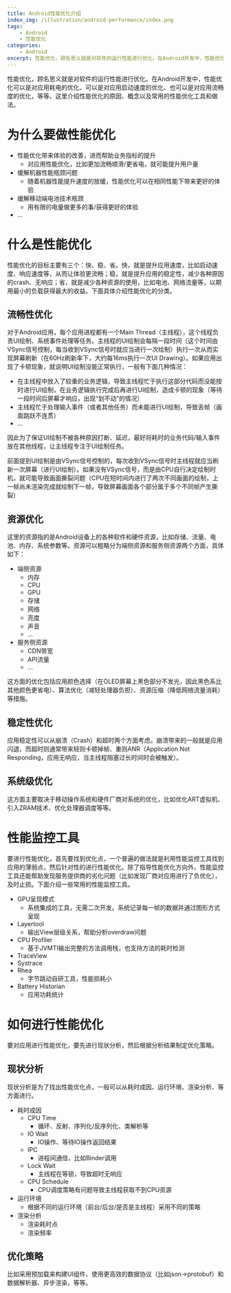 ```yaml
---
title: Android性能优化介绍
index_img: /illustration/android-performance/index.png
tags:
    - Android
    - 性能优化
categories: 
    - Android
excerpt: 性能优化，顾名思义就是对软件的运行性能进行优化。在Android开发中，性能优化可以是对应用耗电的优化、可以是对应用启动速度的优化、也可以是对应用流畅度的优化，等等。这里介绍性能优化的原因、概念以及常用的性能优化工具和做法。
---
```


性能优化，顾名思义就是对软件的运行性能进行优化。在Android开发中，性能优化可以是对应用耗电的优化、可以是对应用启动速度的优化、也可以是对应用流畅度的优化，等等。这里介绍性能优化的原因、概念以及常用的性能优化工具和做法。

# 为什么要做性能优化

- 性能优化带来体验的改善，进而帮助业务指标的提升
    - 对应用性能优化，比如更加流畅顺滑/更省电，就可能提升用户量
- 缓解机器性能瓶颈问题
    - 随着机器性能提升速度的放缓，性能优化可以在相同性能下带来更好的体验
- 缓解移动端电池技术瓶颈
    - 用有限的电量做更多的事/获得更好的体验
- ...

# 什么是性能优化

性能优化的目标主要有三个：快、稳、省。快，就是提升应用速度，比如启动速度、响应速度等，从而让体验更流畅；稳，就是提升应用的稳定性，减少各种原因的crash、无响应；省，就是减少各种资源的使用，比如电池、网络流量等，以期用最小的负载获得最大的收益。下面具体介绍性能优化的分类。

## 流畅性优化

对于Android应用，每个应用进程都有一个Main Thread（主线程），这个线程负责UI绘制、系统事件处理等任务。主线程的UI绘制会每隔一段时间（这个时间由VSync信号控制，每当收到VSync信号时就应当进行一次绘制）执行一次从而实现屏幕刷新（在60Hz刷新率下，大约每16ms执行一次UI Drawing）。如果应用出现了卡顿现象，就说明UI绘制没能正常执行，一般有下面几种情况：

- 在主线程中放入了较重的业务逻辑，导致主线程忙于执行这部分代码而没能按时进行UI绘制，在业务逻辑执行完成后再进行UI绘制，造成卡顿的现象（等待一段时间后屏幕才响应，出现“划不动”的情况）
- 主线程忙于处理输入事件（或者其他任务）而未能进行UI绘制，导致丢帧（画面跳跃不连贯）
- ...

因此为了保证UI绘制不被各种原因打断、延迟，最好将耗时的业务代码/输入事件放在其他线程，让主线程专注于UI绘制任务。

前面提到UI绘制是由VSync信号控制的，每次收到VSync信号时主线程就应当刷新一次屏幕（进行UI绘制）。如果没有VSync信号，而是由CPU自行决定绘制时机，就可能导致画面撕裂问题（CPU在短时间内进行了两次不同画面的绘制，上一帧尚未渲染完成就绘制下一帧，导致屏幕画面各个部分属于多个不同帧产生撕裂）

## 资源优化

这里的资源指的是Android设备上的各种软件和硬件资源，比如存储、流量、电池、内存、系统参数等。资源可以粗略分为端侧资源和服务侧资源两个方面，具体如下：

- 端侧资源
    - 内存
    - CPU
    - GPU
    - 存储
    - 网络
    - 亮度
    - 声音
    - ...
- 服务侧资源
    - CDN带宽
    - API流量
    - ...

这方面的优化包括应用颜色选择（在OLED屏幕上黑色部分不发光，因此黑色系比其他颜色更省电）、算法优化（减轻处理器负担）、资源压缩（降低网络流量消耗）等措施。

## 稳定性优化

应用稳定性可以从崩溃（Crash）和超时两个方面考虑。崩溃带来的一般就是应用闪退，而超时则通常带来轻则卡顿掉帧、重则ANR（Application Not Responding，应用无响应，当主线程阻塞过长时间时会被触发）。

## 系统级优化

这方面主要取决于移动操作系统和硬件厂商对系统的优化，比如优化ART虚拟机、引入ZRAM技术、优化处理器调度等等。

# 性能监控工具

要进行性能优化，首先要找到优化点，一个普遍的做法就是利用性能监控工具找到应用的薄弱点，然后针对性的进行性能优化。除了指导性能优化方向外，性能监控工具还能帮助发现服务提供商的劣化问题（比如发现厂商对应用进行了负优化），及时止损。下面介绍一些常用的性能监控工具。

- GPU呈现模式
    - 系统集成的工具，无需二次开发。系统记录每一帧的数据并通过图形方式呈现
- Layertool
    - 输出View层级关系，帮助分析overdraw问题
- CPU Profiler
    - 基于JVMTI输出完整的方法调用栈，也支持方法的耗时检测
- TraceView
- Systrace
- Rhea
    - 字节跳动自研工具，性能损耗小
- Battery Historian
    - 应用功耗统计

# 如何进行性能优化

要对应用进行性能优化，要先进行现状分析，然后根据分析结果制定优化策略。

## 现状分析

现状分析是为了找出性能优化点，一般可以从耗时成因、运行环境、渲染分析、等方面进行。

- 耗时成因
    - CPU Time
        - 循环、反射、序列化/反序列化、类解析等
    - IO Wait
        - IO操作、等待IO操作返回结果
    - IPC
        - 进程间通信，比如Binder调用
    - Lock Wait
        - 主线程在等锁，导致超时无响应
    - CPU Schedule
        - CPU调度策略有问题导致主线程获取不到CPU资源
- 运行环境
    - 根据不同的运行环境（前台/后台/是否是主线程）采用不同的策略
- 渲染分析
    - 渲染耗时点
    - 渲染频率

## 优化策略

比如采用预加载来构建UI组件、使用更高效的数据协议（比如json->protobuf）和数据解析器、异步渲染，等等。